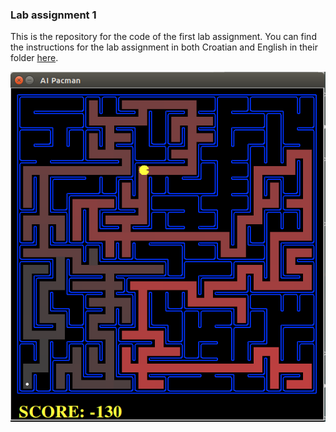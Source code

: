 ### Lab assignment 1

This is the repository for the code of the first lab assignment. You can find the instructions for the lab assignment in both Croatian and English in their folder [here](lab1/instructions/).

![Depth first search example](lab1/misc/DFS_example.png)
